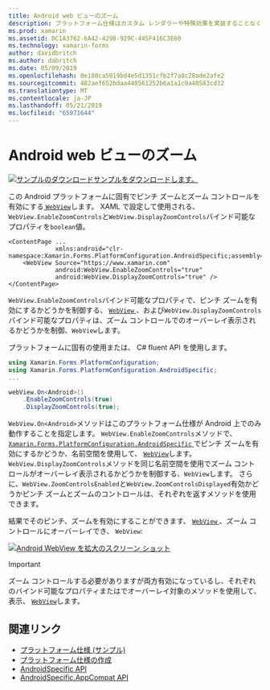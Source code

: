 ```yaml
---
title: Android web ビューのズーム
description: プラットフォーム仕様はカスタム レンダラーや特殊効果を実装することなく、特定のプラットフォームでのみ利用できる機能の使用を可能にします。 この記事では、Android プラットフォームに固有の web ビューのズームをできるようにするを使用する方法について説明します。
ms.prod: xamarin
ms.assetid: DC1A3762-6A42-4298-929C-445F416C3E60
ms.technology: xamarin-forms
author: davidbritch
ms.author: dabritch
ms.date: 05/09/2019
ms.openlocfilehash: 0e180ca5019bd4e5d1351cfb2f7a8c28ade2afe2
ms.sourcegitcommit: 482aef652bdaa440561252b6a1a1c0a40583cd32
ms.translationtype: MT
ms.contentlocale: ja-JP
ms.lasthandoff: 05/21/2019
ms.locfileid: "65971644"
---
```

# <a name="webview-zoom-on-android"></a>Android web ビューのズーム

[![サンプルのダウンロード](~/media/shared/download.png)サンプルをダウンロードします。](https://developer.xamarin.com/samples/xamarin-forms/userinterface/platformspecifics/)

この Android プラットフォームに固有でピンチ ズームとズーム コントロールを有効にする[ `WebView`](xref:Xamarin.Forms.WebView)します。 XAML で設定して使用される、`WebView.EnableZoomControls`と`WebView.DisplayZoomControls`バインド可能なプロパティを`boolean`値。

```xaml
<ContentPage ...
             xmlns:android="clr-namespace:Xamarin.Forms.PlatformConfiguration.AndroidSpecific;assembly=Xamarin.Forms.Core">
    <WebView Source="https://www.xamarin.com"
             android:WebView.EnableZoomControls="true"
             android:WebView.DisplayZoomControls="true" />
</ContentPage>
```

`WebView.EnableZoomControls`バインド可能なプロパティで、ピンチ ズームを有効にするかどうかを制御する、 [ `WebView` ](xref:Xamarin.Forms.WebView)、および`WebView.DisplayZoomControls`バインド可能なプロパティは、ズーム コントロールでのオーバーレイ表示されるかどうかを制御、`WebView`します。

プラットフォームに固有の使用または、 C# fluent API を使用します。

```csharp
using Xamarin.Forms.PlatformConfiguration;
using Xamarin.Forms.PlatformConfiguration.AndroidSpecific;
...

webView.On<Android>()
    .EnableZoomControls(true)
    .DisplayZoomControls(true);
```

`WebView.On<Android>`メソッドはこのプラットフォーム仕様が Android 上でのみ動作することを指定します。 `WebView.EnableZoomControls`メソッドで、 [ `Xamarin.Forms.PlatformConfiguration.AndroidSpecific` ](xref:Xamarin.Forms.PlatformConfiguration.AndroidSpecific)でピンチ ズームを有効にするかどうか、名前空間を使用して、 [ `WebView`](xref:Xamarin.Forms.WebView)します。 `WebView.DisplayZoomControls`メソッドを同じ名前空間を使用でズーム コントロールがオーバーレイ表示されるかどうかを制御する、`WebView`します。 さらに、`WebView.ZoomControlsEnabled`と`WebView.ZoomControlsDisplayed`有効かどうかピンチ ズームとズームのコントロールは、それぞれを返すメソッドを使用できます。

結果でそのピンチ、ズームを有効にすることができます、 [ `WebView` ](xref:Xamarin.Forms.WebView)、ズーム コントロールにオーバーレイでき、 `WebView`:

[![Android WebView を拡大のスクリーン ショット](webview-zoom-controls-images/webview-zoom.png "拡大 WebView")](webview-zoom-controls-images/webview-zoom-large.png#lightbox "WebView の拡大")

> [!IMPORTANT]
> ズーム コントロールする必要がありますが両方有効になっているし、それぞれのバインド可能なプロパティまたはでオーバーレイ対象のメソッドを使用して、表示、 [ `WebView`](xref:Xamarin.Forms.WebView)します。

## <a name="related-links"></a>関連リンク

- [プラットフォーム仕様 (サンプル)](https://developer.xamarin.com/samples/xamarin-forms/userinterface/platformspecifics/)
- [プラットフォーム仕様の作成](~/xamarin-forms/platform/platform-specifics/index.md#creating-platform-specifics)
- [AndroidSpecific API](xref:Xamarin.Forms.PlatformConfiguration.AndroidSpecific)
- [AndroidSpecific.AppCompat API](xref:Xamarin.Forms.PlatformConfiguration.AndroidSpecific.AppCompat)
